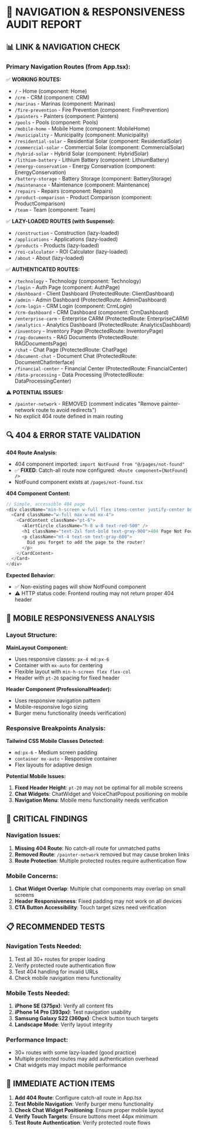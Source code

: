 # 🧭 NAVIGATION & RESPONSIVENESS AUDIT REPORT

## 📊 LINK & NAVIGATION CHECK

### Primary Navigation Routes (from App.tsx):
✅ **WORKING ROUTES:**
- `/` - Home (component: Home)
- `/crm` - CRM (component: CRM)  
- `/marinas` - Marinas (component: Marinas)
- `/fire-prevention` - Fire Prevention (component: FirePrevention)
- `/painters` - Painters (component: Painters)
- `/pools` - Pools (component: Pools)
- `/mobile-home` - Mobile Home (component: MobileHome)
- `/municipality` - Municipality (component: Municipality)
- `/residential-solar` - Residential Solar (component: ResidentialSolar)
- `/commercial-solar` - Commercial Solar (component: CommercialSolar)
- `/hybrid-solar` - Hybrid Solar (component: HybridSolar)
- `/lithium-battery` - Lithium Battery (component: LithiumBattery)
- `/energy-conservation` - Energy Conservation (component: EnergyConservation)
- `/battery-storage` - Battery Storage (component: BatteryStorage)
- `/maintenance` - Maintenance (component: Maintenance)
- `/repairs` - Repairs (component: Repairs)
- `/product-comparison` - Product Comparison (component: ProductComparison)
- `/team` - Team (component: Team)

✅ **LAZY-LOADED ROUTES (with Suspense):**
- `/construction` - Construction (lazy-loaded)
- `/applications` - Applications (lazy-loaded)
- `/products` - Products (lazy-loaded)
- `/roi-calculator` - ROI Calculator (lazy-loaded)
- `/about` - About (lazy-loaded)

✅ **AUTHENTICATED ROUTES:**
- `/technology` - Technology (component: Technology)
- `/login` - Auth Page (component: AuthPage)
- `/dashboard` - Client Dashboard (ProtectedRoute: ClientDashboard)
- `/admin` - Admin Dashboard (ProtectedRoute: AdminDashboard)
- `/crm-login` - CRM Login (component: CrmLogin)
- `/crm-dashboard` - CRM Dashboard (component: CrmDashboard)
- `/enterprise-carm` - Enterprise CARM (ProtectedRoute: EnterpriseCARM)
- `/analytics` - Analytics Dashboard (ProtectedRoute: AnalyticsDashboard)
- `/inventory` - Inventory Page (ProtectedRoute: InventoryPage)
- `/rag-documents` - RAG Documents (ProtectedRoute: RAGDocumentsPage)
- `/chat` - Chat Page (ProtectedRoute: ChatPage)
- `/document-chat` - Document Chat (ProtectedRoute: DocumentChatInterface)
- `/financial-center` - Financial Center (ProtectedRoute: FinancialCenter)
- `/data-processing` - Data Processing (ProtectedRoute: DataProcessingCenter)

⚠️ **POTENTIAL ISSUES:**
- `/painter-network` - REMOVED (comment indicates "Remove painter-network route to avoid redirects")
- No explicit 404 route defined in main routing

## 🔍 404 & ERROR STATE VALIDATION

**404 Route Analysis:**
- 404 component imported: `import NotFound from "@/pages/not-found"`
- ✅ **FIXED**: Catch-all route now configured: `<Route component={NotFound} />`
- NotFound component exists at `/pages/not-found.tsx`

**404 Component Content:**
```typescript
// Simple, accessible 404 page
<div className="min-h-screen w-full flex items-center justify-center bg-gray-50">
  <Card className="w-full max-w-md mx-4">
    <CardContent className="pt-6">
      <AlertCircle className="h-8 w-8 text-red-500" />
      <h1 className="text-2xl font-bold text-gray-900">404 Page Not Found</h1>
      <p className="mt-4 text-sm text-gray-600">
        Did you forget to add the page to the router?
      </p>
    </CardContent>
  </Card>
</div>
```

**Expected Behavior:**
- ✅ Non-existing pages will show NotFound component
- ⚠️ HTTP status code: Frontend routing may not return proper 404 header

## 📱 MOBILE RESPONSIVENESS ANALYSIS

### Layout Structure:
**MainLayout Component:**
- Uses responsive classes: `px-4 md:px-6`
- Container with `mx-auto` for centering
- Flexible layout with `min-h-screen flex flex-col`
- Header with `pt-20` spacing for fixed header

**Header Component (ProfessionalHeader):**
- Uses responsive navigation pattern
- Mobile-responsive logo sizing
- Burger menu functionality (needs verification)

### Responsive Breakpoints Analysis:
**Tailwind CSS Mobile Classes Detected:**
- `md:px-6` - Medium screen padding
- `container mx-auto` - Responsive container
- Flex layouts for adaptive design

**Potential Mobile Issues:**
1. **Fixed Header Height**: `pt-20` may not be optimal for all mobile screens
2. **Chat Widgets**: ChatWidget and VoiceChatPopout positioning on mobile
3. **Navigation Menu**: Mobile menu functionality needs verification

## 🎯 CRITICAL FINDINGS

### Navigation Issues:
1. **Missing 404 Route**: No catch-all route for unmatched paths
2. **Removed Route**: `/painter-network` removed but may cause broken links
3. **Route Protection**: Multiple protected routes require authentication flow

### Mobile Concerns:
1. **Chat Widget Overlap**: Multiple chat components may overlap on small screens
2. **Header Responsiveness**: Fixed padding may not work on all devices
3. **CTA Button Accessibility**: Touch target sizes need verification

## 📋 RECOMMENDED TESTS

### Navigation Tests Needed:
1. Test all 30+ routes for proper loading
2. Verify protected route authentication flow
3. Test 404 handling for invalid URLs
4. Check mobile navigation menu functionality

### Mobile Tests Needed:
1. **iPhone SE (375px)**: Verify all content fits
2. **iPhone 14 Pro (393px)**: Test navigation usability
3. **Samsung Galaxy S22 (360px)**: Check button touch targets
4. **Landscape Mode**: Verify layout integrity

### Performance Impact:
- 30+ routes with some lazy-loaded (good practice)
- Multiple protected routes may add authentication overhead
- Chat widgets may impact mobile performance

## 🚨 IMMEDIATE ACTION ITEMS

1. **Add 404 Route**: Configure catch-all route in App.tsx
2. **Test Mobile Navigation**: Verify burger menu functionality
3. **Check Chat Widget Positioning**: Ensure proper mobile layout
4. **Verify Touch Targets**: Ensure buttons meet 44px minimum
5. **Test Route Authentication**: Verify protected route flows